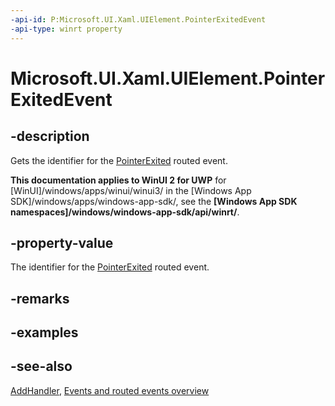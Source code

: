 ```yaml
---
-api-id: P:Microsoft.UI.Xaml.UIElement.PointerExitedEvent
-api-type: winrt property
---
```


<!-- Property syntax
public Windows.UI.Xaml.RoutedEvent PointerExitedEvent { get; }
-->

# Microsoft.UI.Xaml.UIElement.PointerExitedEvent

## -description
Gets the identifier for the [PointerExited](uielement_pointerexited.md) routed event.

**This documentation applies to WinUI 2 for UWP** for [WinUI]/windows/apps/winui/winui3/ in the [Windows App SDK]/windows/apps/windows-app-sdk/, see the **[Windows App SDK namespaces]/windows/windows-app-sdk/api/winrt/**.

## -property-value
The identifier for the [PointerExited](uielement_pointerexited.md) routed event.

## -remarks

## -examples

## -see-also
[AddHandler](uielement_addhandler_1350394113.md), [Events and routed events overview](/windows/uwp/xaml-platform/events-and-routed-events-overview)
